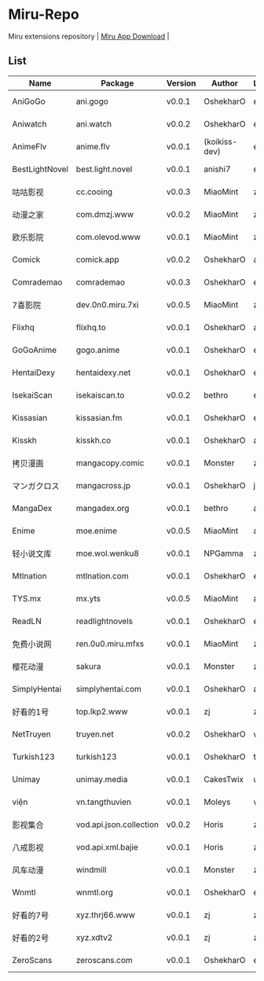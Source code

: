 
# Miru-Repo

Miru extensions repository | [Miru App Download](https://github.com/miru-project/miru-app) |

## List
|  Name   | Package | Version | Author | Language | NSFW | Source |
|  ----   | ---- | --- | ---  | ---  | ---  | ---  |
| AniGoGo | ani.gogo | v0.0.1 | OshekharO | en | false | [Source Code](https://github.com/miru-project/repo/blob/main/repo/ani.gogo.js) |
| Aniwatch | ani.watch | v0.0.2 | OshekharO | en | false | [Source Code](https://github.com/miru-project/repo/blob/main/repo/ani.watch.js) |
| AnimeFlv | anime.flv | v0.0.1 | (koikiss-dev) | es | false | [Source Code](https://github.com/miru-project/repo/blob/main/repo/anime.flv.js) |
| BestLightNovel | best.light.novel | v0.0.1 | anishi7 | en | false | [Source Code](https://github.com/miru-project/repo/blob/main/repo/best.light.novel.js) |
| 咕咕影视 | cc.cooing | v0.0.3 | MiaoMint | zh-cn | false | [Source Code](https://github.com/miru-project/repo/blob/main/repo/cc.cooing.js) |
| 动漫之家 | com.dmzj.www | v0.0.2 | MiaoMint | zh-cn | false | [Source Code](https://github.com/miru-project/repo/blob/main/repo/com.dmzj.www.js) |
| 欧乐影院 | com.olevod.www | v0.0.1 | MiaoMint | zh-cn | false | [Source Code](https://github.com/miru-project/repo/blob/main/repo/com.olevod.www.js) |
| Comick | comick.app | v0.0.2 | OshekharO | all | false | [Source Code](https://github.com/miru-project/repo/blob/main/repo/comick.app.js) |
| Comrademao | comrademao | v0.0.3 | OshekharO | en | false | [Source Code](https://github.com/miru-project/repo/blob/main/repo/comrademao.js) |
| 7喜影院 | dev.0n0.miru.7xi | v0.0.5 | MiaoMint | zh-cn | false | [Source Code](https://github.com/miru-project/repo/blob/main/repo/dev.0n0.miru.7xi.js) |
| Flixhq | flixhq.to | v0.0.1 | OshekharO | all | false | [Source Code](https://github.com/miru-project/repo/blob/main/repo/flixhq.to.js) |
| GoGoAnime | gogo.anime | v0.0.1 | OshekharO | en | false | [Source Code](https://github.com/miru-project/repo/blob/main/repo/gogo.anime.js) |
| HentaiDexy | hentaidexy.net | v0.0.1 | OshekharO | en | true | [Source Code](https://github.com/miru-project/repo/blob/main/repo/hentaidexy.net.js) |
| IsekaiScan | isekaiscan.to | v0.0.2 | bethro | en | false | [Source Code](https://github.com/miru-project/repo/blob/main/repo/isekaiscan.to.js) |
| Kissasian | kissasian.fm | v0.0.1 | OshekharO | en | false | [Source Code](https://github.com/miru-project/repo/blob/main/repo/kissasian.fm.js) |
| Kisskh | kisskh.co | v0.0.1 | OshekharO | all | false | [Source Code](https://github.com/miru-project/repo/blob/main/repo/kisskh.co.js) |
| 拷贝漫画 | mangacopy.comic | v0.0.1 | Monster | zh-cn | false | [Source Code](https://github.com/miru-project/repo/blob/main/repo/mangacopy.comic.js) |
| マンガクロス | mangacross.jp | v0.0.1 | OshekharO | jp | false | [Source Code](https://github.com/miru-project/repo/blob/main/repo/mangacross.jp.js) |
| MangaDex | mangadex.org | v0.0.1 | bethro | all | false | [Source Code](https://github.com/miru-project/repo/blob/main/repo/mangadex.org.js) |
| Enime | moe.enime | v0.0.5 | MiaoMint | all | false | [Source Code](https://github.com/miru-project/repo/blob/main/repo/moe.enime.js) |
| 轻小说文库 | moe.wol.wenku8 | v0.0.1 | NPGamma | zh-cn | false | [Source Code](https://github.com/miru-project/repo/blob/main/repo/moe.wol.wenku8.js) |
| Mtlnation | mtlnation.com | v0.0.1 | OshekharO | en | false | [Source Code](https://github.com/miru-project/repo/blob/main/repo/mtlnation.com.js) |
| TYS.mx | mx.yts | v0.0.5 | MiaoMint | all | false | [Source Code](https://github.com/miru-project/repo/blob/main/repo/mx.yts.js) |
| ReadLN | readlightnovels | v0.0.1 | OshekharO | en | false | [Source Code](https://github.com/miru-project/repo/blob/main/repo/readlightnovels.js) |
| 免费小说网 | ren.0u0.miru.mfxs | v0.0.1 | MiaoMint | zh-cn | true | [Source Code](https://github.com/miru-project/repo/blob/main/repo/ren.0u0.miru.mfxs.js) |
| 樱花动漫 | sakura | v0.0.1 | Monster | zh-cn | false | [Source Code](https://github.com/miru-project/repo/blob/main/repo/sakura.js) |
| SimplyHentai | simplyhentai.com | v0.0.1 | OshekharO | all | true | [Source Code](https://github.com/miru-project/repo/blob/main/repo/simplyhentai.com.js) |
| 好看的1号 | top.lkp2.www | v0.0.1 | zj | zh-cn | true | [Source Code](https://github.com/miru-project/repo/blob/main/repo/top.lkp2.www.js) |
| NetTruyen | truyen.net | v0.0.2 | OshekharO | vi | false | [Source Code](https://github.com/miru-project/repo/blob/main/repo/truyen.net.js) |
| Turkish123 | turkish123 | v0.0.1 | OshekharO | tr | false | [Source Code](https://github.com/miru-project/repo/blob/main/repo/turkish123.js) |
| Unimay | unimay.media | v0.0.1 | CakesTwix | uk | false | [Source Code](https://github.com/miru-project/repo/blob/main/repo/unimay.media.js) |
| viện | vn.tangthuvien | v0.0.1 | Moleys | vi | false | [Source Code](https://github.com/miru-project/repo/blob/main/repo/vn.tangthuvien.js) |
| 影视集合 | vod.api.json.collection | v0.0.2 | Horis | zh-cn | false | [Source Code](https://github.com/miru-project/repo/blob/main/repo/vod.api.json.collection.js) |
| 八戒影视 | vod.api.xml.bajie | v0.0.1 | Horis | zh-cn | false | [Source Code](https://github.com/miru-project/repo/blob/main/repo/vod.api.xml.bajie.js) |
| 风车动漫 | windmill | v0.0.1 | Monster | zh-cn | false | [Source Code](https://github.com/miru-project/repo/blob/main/repo/windmill.js) |
| Wnmtl | wnmtl.org | v0.0.1 | OshekharO | en | false | [Source Code](https://github.com/miru-project/repo/blob/main/repo/wnmtl.org.js) |
| 好看的7号 | xyz.thrj66.www | v0.0.1 | zj | zh-cn | true | [Source Code](https://github.com/miru-project/repo/blob/main/repo/xyz.thrj66.www.js) |
| 好看的2号 | xyz.xdtv2 | v0.0.1 | zj | zh-cn | true | [Source Code](https://github.com/miru-project/repo/blob/main/repo/xyz.xdtv2.js) |
| ZeroScans | zeroscans.com | v0.0.1 | OshekharO | en | false | [Source Code](https://github.com/miru-project/repo/blob/main/repo/zeroscans.com.js) |

